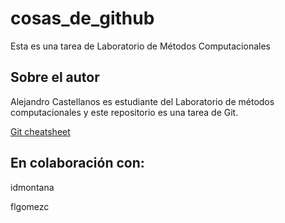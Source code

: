 # cosas_de_github
Esta es una tarea de Laboratorio de Métodos Computacionales

## Sobre el autor
Alejandro Castellanos es estudiante del Laboratorio de métodos computacionales y este repositorio es una tarea de Git.

[Git cheatsheet](https://github.com/adam-p/markdown-here/wiki/Markdown-Cheatsheet)


## En colaboración con: 
idmontana

flgomezc
